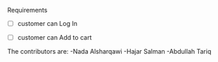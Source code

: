 Requirements
- [ ] customer can Log In 

- [ ] customer can Add to cart

The contributors are:
-Nada Alsharqawi
-Hajar Salman
-Abdullah Tariq

